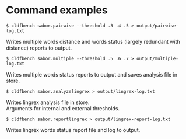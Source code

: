 # Command examples

```
$ cldfbench sabor.pairwise --threshold .3 .4 .5 > output/pairwise-log.txt
```

Writes multiple words distance and words status (largely redundant with distance) reports to output.

```
$ cldfbench sabor.multiple --threshold .5 .6 .7 > output/multiple-log.txt
```

Writes multiple words status reports to output and saves analysis file in store.

```
$ cldfbench sabor.analyzelingrex > output/lingrex-log.txt
```
Writes lingrex analysis file in store.  
Arguments for internal and external thresholds.


```
$ cldfbench sabor.reportlingrex > output/lingrex-report-log.txt
```
Writes lingrex words status report file and log to output.
